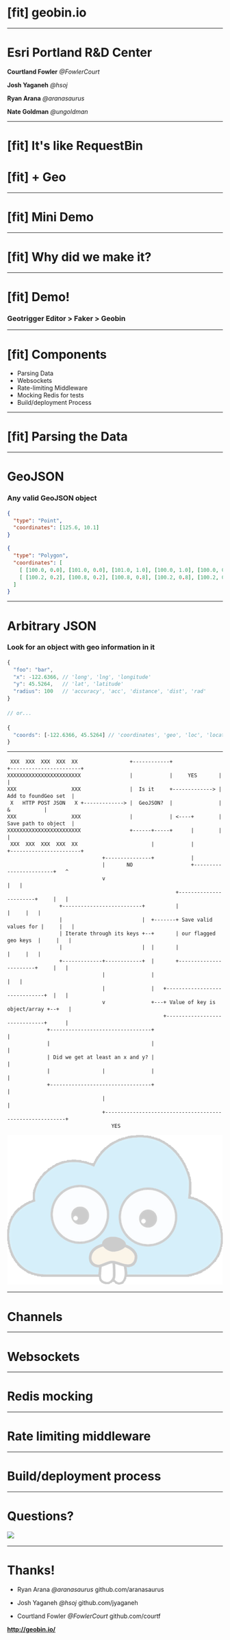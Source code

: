 # [fit] geobin.io
---

# Esri Portland R&D Center
__Courtland Fowler__
_@FowlerCourt_

__Josh Yaganeh__
_@hsoj_

__Ryan Arana__
_@aranasaurus_

__Nate Goldman__
_@ungoldman_

---

# [fit] It's like RequestBin
# [fit] + Geo

---

# [fit] Mini Demo

---

# [fit] Why did we make it?

---

# [fit] Demo!

### Geotrigger Editor __>__ Faker __>__ Geobin

---

# [fit] Components

- Parsing Data
- Websockets
- Rate-limiting Middleware
- Mocking Redis for tests
- Build/deployment Process

---

# [fit] Parsing the Data

---

# GeoJSON
### Any valid GeoJSON object

```json
{
  "type": "Point",
  "coordinates": [125.6, 10.1]
}
```

```json
{
  "type": "Polygon",
  "coordinates": [
    [ [100.0, 0.0], [101.0, 0.0], [101.0, 1.0], [100.0, 1.0], [100.0, 0.0] ],
    [ [100.2, 0.2], [100.8, 0.2], [100.8, 0.8], [100.2, 0.8], [100.2, 0.2] ]
  ]
}
```

---

# Arbitrary JSON
### Look for an object with geo information in it

```javascript
{
  "foo": "bar",
  "x": -122.6366, // 'long', 'lng', 'longitude'
  "y": 45.5264,   // 'lat', 'latitude'
  "radius": 100   // 'accuracy', 'acc', 'distance', 'dist', 'rad'
}

// or...

{
  "coords": [-122.6366, 45.5264] // 'coordinates', 'geo', 'loc', 'location'
}
```

---

```
 XXX  XXX  XXX  XXX  XX                 +------------+               +-----------------------+
XXXXXXXXXXXXXXXXXXXXXXXX                |            |     YES       |                       |
XXX                  XXX                |  Is it     +-------------> |  Add to foundGeo set  |
 X   HTTP POST JSON   X +-------------> |  GeoJSON?  |               |           &           |
XXX                  XXX                |            | <----+        |  Save path to object  |
XXXXXXXXXXXXXXXXXXXXXXXX                +------+-----+      |        |                       |
 XXX  XXX  XXX  XXX  XX                        |            |        +-----------------------+
                               +---------------+            |
                               |       NO                   +------------------------+   ^
                               v                                                     |   |
                                                       +-----------------------+     |   |
                 +--------------------------+          |                       |     |   |
                 |                          |  +-------+ Save valid values for |     |   |
                 | Iterate through its keys +--+       | our flagged geo keys  |     |   |
                 |                          |  |       |                       |     |   |
                 +-------------+------------+  |       +-----------------------+     |   |
                               |               |                                     |   |
                               |               |   +------------------------------+  |   |
                               v               +---+ Value of key is object/array +--+   |
                                                   +------------------------------+      |
             +---------------------------------+                                         |
             |                                 |                                         |
             | Did we get at least an x and y? |                                         |
             |                 |               |                                         |
             +---------------------------------+                                         |
                               |                                                         |
                               +---------------------------------------------------------+
                                  YES
```
![fit original](gophercloud.png)

---

# Channels

---

# Websockets

---

# Redis mocking

---

# Rate limiting middleware

---

# Build/deployment process

---

# Questions?

![](http://img.thesun.co.uk/multimedia/archive/01690/download__7__1690117a.gif)

---

# Thanks!

- Ryan Arana
_@aranasaurus_
github.com/aranasaurus

- Josh Yaganeh
_@hsoj_
github.com/jyaganeh

- Courtland Fowler
_@FowlerCourt_
github.com/courtf

__http://geobin.io/__

